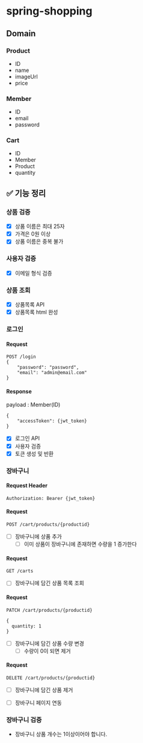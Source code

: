 # spring-shopping

## Domain

### Product
- ID
- name
- imageUrl
- price

### Member
- ID
- email
- password

### Cart
- ID
- Member
- Product
- quantity

## ✅ 기능 정리

### 상품 검증
- [x] 상품 이름은 최대 25자
- [x] 가격은 0원 이상
- [x] 상품 이름은 중복 불가

### 사용자 검증
- [x] 이메일 형식 검증

### 상품 조회

- [x] 상품목록 API
- [x] 상품목록 html 완성

### 로그인
#### Request
```
POST /login
{
    "password": "password",
    "email": "admin@email.com"
}
```
#### Response
payload : Member(ID)
```
{
    "accessToken": {jwt_token}
}
```
- [x] 로그인 API
- [x] 사용자 검증
- [x] 토큰 생성 및 반환

### 장바구니
#### Request Header
```
Authorization: Bearer {jwt_token}
```

#### Request
```
POST /cart/products/{productid}
```
- [ ] 장바구니에 상품 추가
  - [ ] 이미 상품이 장바구니에 존재하면 수량을 1 증가한다

#### Request
```
GET /carts
```
- [ ] 장바구니에 담긴 상품 목록 조회

#### Request
```
PATCH /cart/products/{productid}

{
  quantity: 1
}
```
- [ ] 장바구니에 담긴 상품 수량 변경
  - [ ] 수량이 0이 되면 제거 

#### Request
```
DELETE /cart/products/{productid}
```
- [ ] 장바구니에 담긴 상품 제거

- [ ] 장바구니 페이지 연동

### 장바구니 검증
- 장바구니 상품 개수는 1이상이어야 합니다.